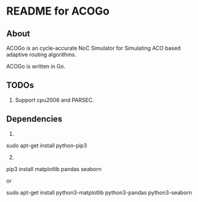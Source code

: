 # README for ACOGo

## About

ACOGo is an cycle-accurate NoC Simulator for Simulating ACO based adaptive routing algorithms.

ACOGo is written in Go.

## TODOs

1. Support cpu2006 and PARSEC.

## Dependencies

1.
sudo apt-get install python-pip3

2.
pip3 install matplotlib pandas seaborn

or

sudo apt-get install python3-matplotlib python3-pandas python3-seaborn
